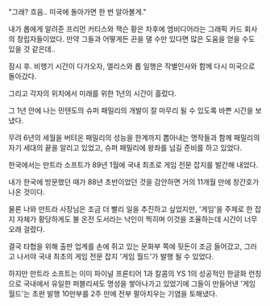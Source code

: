 "그래? 흐음.. 미국에 돌아가면 한 번 알아볼게."

내가 롭에게 알려준 프리먼 커티스와 잭슨 황은 차후에 엠비디어라는 그래픽 카드 회사의 창립자들이었다. 만약 그들과 어떻게든 끈을 댈 수만 있다면 많은 도움을 얻을 수도 있을 것 같은데..

잠시 후. 비행기 시간이 다가오자, 엘리스와 롭 일행은 작별인사와 함께 다시 미국으로 돌아갔다.

그리고 각자의 위치에서 미래를 위한 1년의 시간이 흘렀다.

그 1년 안에 나는 민텐도의 슈퍼 패밀리의 개발이 잘 마무리 될 수 있도록 바쁜 시간을 보냈다.

무려 6년의 세월을 버텨온 패밀리의 성능을 한계까지 뽑아내는 명작들과 함께 패밀리의 자기 세대의 끝을 알리고 있었고, 슈퍼 패밀리에 왕좌를 넘길 준비를 하고 있었다.

한국에서는 만트라 소프트가 89년 1월에 국내 최초로 게임 전문 잡지를 발간해 내었다.

내가 한국에 방문했던 때가 88년 초반이었던 것을 감안하면 거의 11개월 만에 창간호가 나온 것이다.

물론 나와 만트라 사장님은 조금 더 빨리 일을 추진하고 싶었지만, '게임'을 주제로 한 잡지 자체가 황당하게도 불 온전 도서라는 낙인이 찍히며 이것을 조율하는데 시간이 너무 오래 걸렸다.

결국 타협을 위해 출판 업계를 손에 쥐고 있는 문화부 쪽에 뒷돈이 조금 들어갔고, 그러고 나서야 국내 최초의 게임 전문 잡지 '게임 월드'가 발행 될 수 있었다.

하지만 만트라 소프트는 이미 파이널 프론티어 1과 칼콤의 YS 1의 성공적인 한글화 런칭으로 국내에서 유일한 퍼블리셔도 명성을 쌓아나가고 있었기에 그들이 만들어낸 '게임 월드'는 초판 발행 10만부를 2주 만에 전부 팔아치우는 기염을 토해냈다.